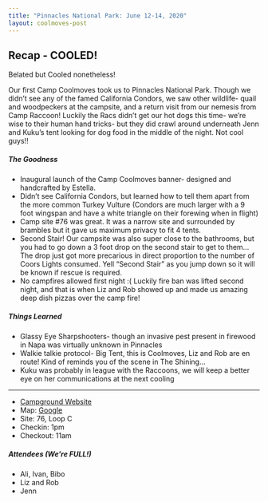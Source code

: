 ```yaml
---
title: "Pinnacles National Park: June 12-14, 2020"
layout: coolmoves-post
---
```

## Recap - COOLED!

Belated but Cooled nonetheless!

Our first Camp Coolmoves took us to Pinnacles National Park.  Though we didn’t see any of the famed California Condors, we saw other wildlife- quail and woodpeckers at the campsite, and a return visit from our nemesis from Camp Raccoon!  Luckily the Racs didn’t get our hot dogs this time- we’re wise to their human hand tricks- but they did crawl around underneath Jenn and Kuku’s tent looking for dog food in the middle of the night.  Not cool guys!!

##### The Goodness
- Inaugural launch of the Camp Coolmoves banner- designed and handcrafted by Estella.  
- Didn’t see California Condors, but learned how to tell them apart from the more common Turkey Vulture (Condors are much larger with a 9 foot wingspan and have a white triangle on their forewing when in flight)
- Camp site #76 was great.  It was a narrow site and surrounded by brambles but it gave us maximum privacy to fit 4 tents.
- Second Stair! Our campsite was also super close to the bathrooms, but you had to go down a 3 foot drop on the second stair to get to them...  The drop just got more precarious in direct proportion to the number of Coors Lights consumed.  Yell “Second Stair” as you jump down so it will be known if rescue is required.
- No campfires allowed first night :( Luckily fire ban was lifted second night, and that is when Liz and Rob showed up and made us amazing deep dish pizzas over the camp fire!

##### Things Learned
- Glassy Eye Sharpshooters- though an invasive pest present in firewood in Napa was virtually unknown in Pinnacles
- Walkie talkie protocol- Big Tent, this is Coolmoves, Liz and Rob are en route!  Kind of reminds you of the scene in The Shining...
- Kuku was probably in league with the Raccoons, we will keep a better eye on her communications at the next cooling

***

* [Campground Website](https://www.nps.gov/pinn/planyourvisit/camp.htm)
* Map: [Google](https://www.google.com/maps/search/?api=1&query=36.493198,-121.1825&z=13)
* Site: 76, Loop C
* Checkin: 1pm
* Checkout: 11am

##### Attendees (We're FULL!)
* Ali, Ivan, Bibo
* Liz and Rob
* Jenn
